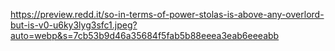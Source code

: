 https://preview.redd.it/so-in-terms-of-power-stolas-is-above-any-overlord-but-is-v0-u6ky3lyg3sfc1.jpeg?auto=webp&s=7cb53b9d46a35684f5fab5b88eeea3eab6eeeabb
<!--
**Eqwrttz/eqwrttz** is a ✨ _special_ ✨ repository because its `README.md` (this file) appears on your GitHub profile.

Here are some ideas to get you started:

- 🔭 I’m currently working on ...
- 🌱 I’m currently learning ...
- 👯 I’m looking to collaborate on ...
- 🤔 I’m looking for help with ...
- 💬 Ask me about ...
- 📫 How to reach me: ...
- 😄 Pronouns: ...
- ⚡ Fun fact: ...
-->
